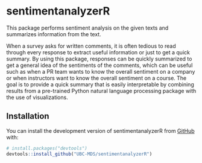 
<!-- README.md is generated from README.Rmd. Please edit that file -->

# sentimentanalyzerR

<!-- badges: start -->
<!-- badges: end -->

This package performs sentiment analysis on the given texts and
summarizes information from the text.

When a survey asks for written comments, it is often tedious to read
through every response to extract useful information or just to get a
quick summary. By using this package, responses can be quickly
summarized to get a general idea of the sentiments of the comments,
which can be useful such as when a PR team wants to know the overall
sentiment on a company or when instructors want to know the overall
sentiment on a course. The goal is to provide a quick summary that is
easily interpretable by combining results from a pre-trained Python
natural language processing package with the use of visualizations.

## Installation

You can install the development version of sentimentanalyzerR from
[GitHub](https://github.com/) with:

``` r
# install.packages("devtools")
devtools::install_github("UBC-MDS/sentimentanalyzerR")
```
